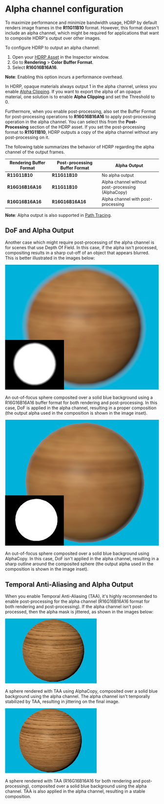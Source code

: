 # Alpha channel configuration

To maximize performance and minimize bandwidth usage, HDRP by default renders image frames in the **R11G11B10** format. However, this format doesn't include an alpha channel, which might be required for applications that want to composite HDRP's output over other images.

To configure HDRP to output an alpha channel:

1. Open your [HDRP Asset](HDRP-Asset.md) in the Inspector window.
2. Go to **Rendering** > **Color Buffer Format**.
3. Select **R16G16B16A16**.

**Note**: Enabling this option incurs a performance overhead.

In HDRP, opaque materials always output 1 in the alpha channel, unless you enable [Alpha Clipping](Alpha-Clipping.md). If you want to export the alpha of an opaque material, one solution is to enable **Alpha Clipping** and set the Threshold to 0.

Furthermore, when you enable post-processing, also set the Buffer Format for post-processing operations to **R16G16B16A16** to apply post-processing operation in the alpha channel. You can select this from the **Post-Processing** section of the HDRP asset. If you set the post-processing format to **R11G11B10**, HDRP outputs a copy of the alpha channel without any post-processing on it.

The following table summarizes the behavior of HDRP regarding the alpha channel of the output frames.

Rendering Buffer Format | Post-processing Buffer Format | Alpha Output
---|---|---
**R11G11B10** | **R11G11B10** | No alpha output
**R16G16B16A16** | **R11G11B10** | Alpha channel without post-processing (AlphaCopy)
**R16G16B16A16** | **R16G16B16A16** | Alpha channel with post-processing

**Note**: Alpha output is also supported in [Path Tracing](Ray-Tracing-Path-Tracing.md).

## DoF and Alpha Output
Another case which might require post-processing of the alpha channel is for scenes that use Depth Of Field. In this case, if the alpha isn't processed, compositing results in a sharp cut-off of an object that appears blurred. This is better illustrated in the images below:

![](Images/DoFAlpha.png)

An out-of-focus sphere composited over a solid blue background using a R16G16B16A16 buffer format for both rendering and post-processing. In this case, DoF is applied in the alpha channel, resulting in a proper composition (the output alpha used in the composition is shown in the image inset).

![](Images/DoFAlphaCopy.png)

An out-of-focus sphere composited over a solid blue background using AlphaCopy. In this case, DoF isn't applied in the alpha channel, resulting in a sharp outline around the composited sphere (the output alpha used in the composition is shown in the image inset).

## Temporal Anti-Aliasing and Alpha Output
When you enable Temporal Anti-Aliasing (TAA), it's highly recommended to enable post-processing for the alpha channel (R16G16B16A16 format for both rendering and post-processing). If the alpha channel isn't post-processed, then the alpha mask is jittered, as shown in the images below:

![](Images/TAA_AlphaCopy.gif)

A sphere rendered with TAA using AlphaCopy, composited over a solid blue background using the alpha channel. The alpha channel isn't temporally stabilized by TAA, resulting in jittering on the final image.


![](Images/TAA_Alpha.gif)

A sphere rendered with TAA (R16G16B16A16 for both rendering and post-processing), composited over a solid blue background using the alpha channel. TAA is also applied in the alpha channel, resulting in a stable composition.
